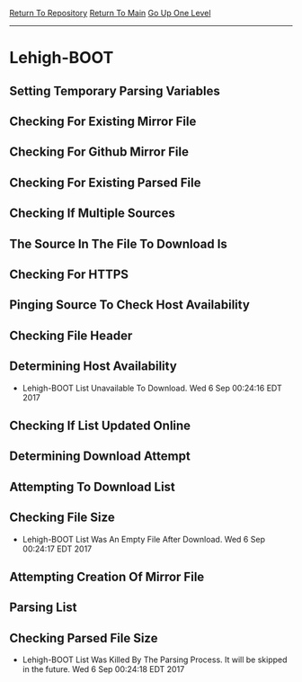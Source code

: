 [Return To Repository](https://github.com/deathbybandaid/piholeparser/)
[Return To Main](https://github.com/deathbybandaid/piholeparser/blob/master/RecentRunLogs/Mainlog.md)
[Go Up One Level](https://github.com/deathbybandaid/piholeparser/blob/master/RecentRunLogs/TopLevelScripts/30-Processing-Blacklists.md)
____________________________________
# Lehigh-BOOT
## Setting Temporary Parsing Variables
## Checking For Existing Mirror File
## Checking For Github Mirror File
## Checking For Existing Parsed File
## Checking If Multiple Sources
## The Source In The File To Download Is
## Checking For HTTPS
## Pinging Source To Check Host Availability
## Checking File Header
## Determining Host Availability
* Lehigh-BOOT List Unavailable To Download. Wed 6 Sep 00:24:16 EDT 2017
## Checking If List Updated Online
## Determining Download Attempt
## Attempting To Download List
## Checking File Size
* Lehigh-BOOT List Was An Empty File After Download. Wed 6 Sep 00:24:17 EDT 2017
## Attempting Creation Of Mirror File
## Parsing List
## Checking Parsed File Size
* Lehigh-BOOT List Was Killed By The Parsing Process. It will be skipped in the future. Wed 6 Sep 00:24:18 EDT 2017
